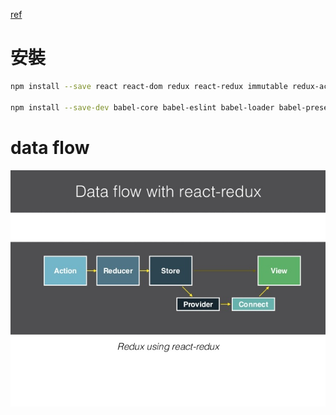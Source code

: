 [ref](https://github.com/kdchang/reactjs101/blob/master/Ch07/react-redux-introduction.md)

# 安裝
```bash
npm install --save react react-dom redux react-redux immutable redux-actions redux-immutable

npm install --save-dev babel-core babel-eslint babel-loader babel-preset-es2015 babel-preset-react eslint eslint-config-airbnb eslint-loader eslint-plugin-import eslint-plugin-jsx-a11y eslint-plugin-react html-webpack-plugin webpack webpack-dev-server
```

# data flow
![redux data flow](./using-redux.jpg)
